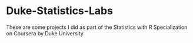 # Duke-Statistics-Labs
These are some projects I did as part of the Statistics with R Specialization on Coursera by Duke University
